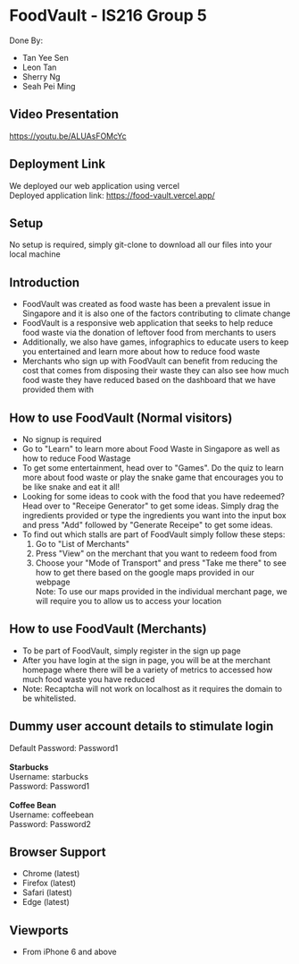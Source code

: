 # FoodVault - IS216 Group 5

Done By:

- Tan Yee Sen
- Leon Tan
- Sherry Ng
- Seah Pei Ming

## Video Presentation

https://youtu.be/ALUAsFOMcYc

## Deployment Link

We deployed our web application using vercel <br>
Deployed application link: https://food-vault.vercel.app/

## Setup

No setup is required, simply git-clone to download all our files into your local machine


## Introduction

- FoodVault was created as food waste has been a prevalent issue in Singapore and it is also one of the factors contributing to climate change
- FoodVault is a responsive web application that seeks to help reduce food waste via the donation of leftover food from merchants to users
- Additionally, we also have games, infographics to educate users to keep you entertained and learn more about how to reduce food waste
- Merchants who sign up with FoodVault can benefit from reducing the cost that comes from disposing their waste they can also see how much food waste they have reduced based on the dashboard that we have provided them with

## How to use FoodVault (Normal visitors)

- No signup is required
- Go to "Learn" to learn more about Food Waste in Singapore as well as how to reduce Food Wastage
- To get some entertainment, head over to "Games". Do the quiz to learn more about food waste or play the snake game that encourages you to be like snake and eat it all!
- Looking for some ideas to cook with the food that you have redeemed? Head over to "Receipe Generator" to get some ideas. Simply drag the ingredients provided or type the ingredients you want into the input box and press "Add" followed by "Generate Receipe" to get some ideas.
- To find out which stalls are part of FoodVault simply follow these steps:
  1. Go to "List of Merchants"
  2. Press "View" on the merchant that you want to redeem food from
  3. Choose your "Mode of Transport" and press "Take me there" to see how to get there based on the google maps provided in our webpage<br>
     Note: To use our maps provided in the individual merchant page, we will require you to allow us to access your location

## How to use FoodVault (Merchants)

- To be part of FoodVault, simply register in the sign up page
- After you have login at the sign in page, you will be at the merchant homepage where there will be a variety of metrics to accessed how much food waste you have reduced
- Note: Recaptcha will not work on localhost as it requires the domain to be whitelisted.

## Dummy user account details to stimulate login

Default Password: Password1
<br>
<br>
**Starbucks**
<br>
Username: starbucks
<br>
Password: Password1  
<br>
**Coffee Bean**
<br>
Username: coffeebean
<br>
Password: Password2

## Browser Support

- Chrome (latest)
- Firefox (latest)
- Safari (latest)
- Edge (latest)

## Viewports

- From iPhone 6 and above
